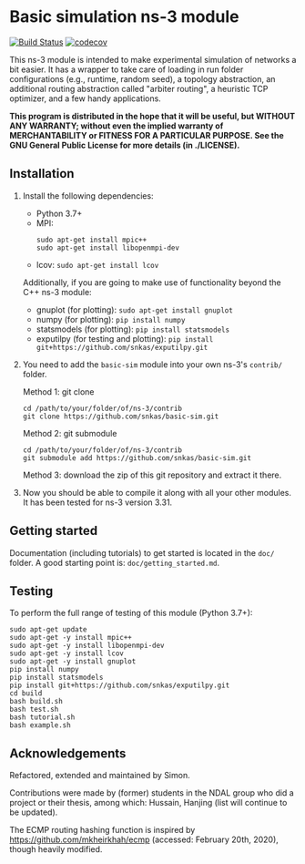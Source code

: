 # Basic simulation ns-3 module

[![Build Status](https://travis-ci.org/snkas/basic-sim.svg?branch=master)](https://travis-ci.org/snkas/basic-sim) [![codecov](https://codecov.io/gh/snkas/basic-sim/branch/master/graph/badge.svg)](https://codecov.io/gh/snkas/basic-sim)

This ns-3 module is intended to make experimental simulation of networks a bit easier. It has a wrapper to take care of loading in run folder configurations (e.g., runtime, random seed), a topology abstraction, an additional routing abstraction called "arbiter routing", a heuristic TCP optimizer, and a few handy applications.

**This program is distributed in the hope that it will be useful, but WITHOUT ANY WARRANTY; without even the implied warranty of MERCHANTABILITY or FITNESS FOR A PARTICULAR PURPOSE.  See the GNU General Public License for more details (in ./LICENSE).**


## Installation

1. Install the following dependencies:

   * Python 3.7+
   * MPI:
     ```
     sudo apt-get install mpic++
     sudo apt-get install libopenmpi-dev
     ```
   * lcov: `sudo apt-get install lcov`
   
   Additionally, if you are going to make use of functionality beyond the C++ ns-3 module:
   
   * gnuplot (for plotting): `sudo apt-get install gnuplot`
   * numpy (for plotting): `pip install numpy`
   * statsmodels (for plotting): `pip install statsmodels`
   * exputilpy (for testing and plotting): `pip install git+https://github.com/snkas/exputilpy.git`

2. You need to add the `basic-sim` module into your own ns-3's `contrib/` folder.

    Method 1: git clone
    ```
    cd /path/to/your/folder/of/ns-3/contrib
    git clone https://github.com/snkas/basic-sim.git
    ```
   
    Method 2: git submodule
    ```
    cd /path/to/your/folder/of/ns-3/contrib
    git submodule add https://github.com/snkas/basic-sim.git
    ```
   
    Method 3: download the zip of this git repository and extract it there.
   
3. Now you should be able to compile it along with all your other modules.
   It has been tested for ns-3 version 3.31.


## Getting started

Documentation (including tutorials) to get started is located in the `doc/` folder.
A good starting point is: `doc/getting_started.md`.


## Testing

To perform the full range of testing of this module (Python 3.7+):

```
sudo apt-get update
sudo apt-get -y install mpic++
sudo apt-get -y install libopenmpi-dev
sudo apt-get -y install lcov
sudo apt-get -y install gnuplot
pip install numpy
pip install statsmodels
pip install git+https://github.com/snkas/exputilpy.git
cd build
bash build.sh
bash test.sh
bash tutorial.sh
bash example.sh
```


## Acknowledgements

Refactored, extended and maintained by Simon.

Contributions were made by (former) students in the NDAL group who did a project or their thesis, among which: Hussain, Hanjing (list will continue to be updated).

The ECMP routing hashing function is inspired by https://github.com/mkheirkhah/ecmp (accessed: February 20th, 2020), though heavily modified.
